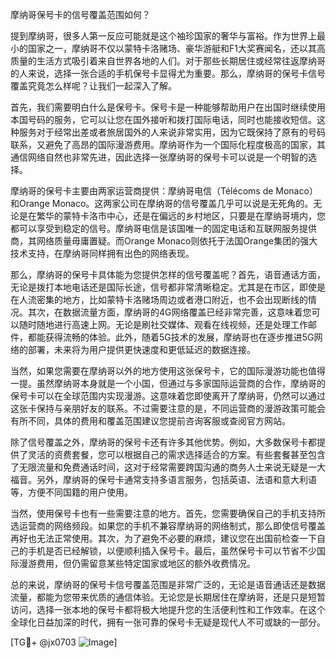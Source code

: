 摩纳哥保号卡的信号覆盖范围如何？

提到摩纳哥，很多人第一反应可能就是这个袖珍国家的奢华与富裕。作为世界上最小的国家之一，摩纳哥不仅以蒙特卡洛赌场、豪华游艇和F1大奖赛闻名，还以其高质量的生活方式吸引着来自世界各地的人们。对于那些长期居住或经常往返摩纳哥的人来说，选择一张合适的手机保号卡显得尤为重要。那么，摩纳哥的保号卡信号覆盖究竟怎么样呢？让我们一起深入了解。

首先，我们需要明白什么是保号卡。保号卡是一种能够帮助用户在出国时继续使用本国号码的服务，它可以让您在国外接听和拨打国际电话，同时也能接收短信。这种服务对于经常出差或者旅居国外的人来说非常实用，因为它既保持了原有的号码联系，又避免了高昂的国际漫游费用。摩纳哥作为一个国际化程度极高的国家，其通信网络自然也非常先进，因此选择一张摩纳哥的保号卡可以说是一个明智的选择。

摩纳哥的保号卡主要由两家运营商提供：摩纳哥电信（Télécoms de Monaco）和Orange Monaco。这两家公司在摩纳哥的信号覆盖几乎可以说是无死角的。无论是在繁华的蒙特卡洛市中心，还是在偏远的乡村地区，只要是在摩纳哥境内，您都可以享受到稳定的信号。摩纳哥电信是该国唯一的固定电话和互联网服务提供商，其网络质量毋庸置疑。而Orange Monaco则依托于法国Orange集团的强大技术支持，在摩纳哥同样拥有出色的网络表现。

那么，摩纳哥的保号卡具体能为您提供怎样的信号覆盖呢？首先，语音通话方面，无论是拨打本地电话还是国际长途，信号都非常清晰稳定。尤其是在市区，即使是在人流密集的地方，比如蒙特卡洛赌场周边或者港口附近，也不会出现断线的情况。其次，在数据流量方面，摩纳哥的4G网络覆盖已经非常完善，这意味着您可以随时随地进行高速上网。无论是刷社交媒体、观看在线视频，还是处理工作邮件，都能获得流畅的体验。此外，随着5G技术的发展，摩纳哥也在逐步推进5G网络的部署，未来将为用户提供更快速度和更低延迟的数据连接。

当然，如果您需要在摩纳哥以外的地方使用这张保号卡，它的国际漫游功能也值得一提。虽然摩纳哥本身就是一个小国，但通过与多家国际运营商的合作，摩纳哥的保号卡可以在全球范围内实现漫游。这意味着您即使离开了摩纳哥，仍然可以通过这张卡保持与亲朋好友的联系。不过需要注意的是，不同运营商的漫游政策可能会有所不同，具体的费用和覆盖范围建议您提前咨询客服或查阅官方网站。

除了信号覆盖之外，摩纳哥的保号卡还有许多其他优势。例如，大多数保号卡都提供了灵活的资费套餐，您可以根据自己的需求选择适合的方案。有些套餐甚至包含了无限流量和免费通话时间，这对于经常需要跨国沟通的商务人士来说无疑是一大福音。另外，摩纳哥的保号卡通常支持多语言服务，包括英语、法语和意大利语等，方便不同国籍的用户使用。

当然，使用保号卡也有一些需要注意的地方。首先，您需要确保自己的手机支持所选运营商的网络频段。如果您的手机不兼容摩纳哥的网络制式，那么即使信号覆盖再好也无法正常使用。其次，为了避免不必要的麻烦，建议您在出国前检查一下自己的手机是否已经解锁，以便顺利插入保号卡。最后，虽然保号卡可以节省不少国际漫游费用，但仍需留意某些特定国家或地区的额外收费情况。

总的来说，摩纳哥的保号卡信号覆盖范围是非常广泛的，无论是语音通话还是数据流量，都能为您带来优质的通信体验。无论您是长期居住在摩纳哥，还是只是短暂访问，选择一张本地的保号卡都将极大地提升您的生活便利性和工作效率。在这个全球化日益加深的时代，拥有一张可靠的保号卡无疑是现代人不可或缺的一部分。

[TG💪+ @jx0703 ![Image](https://github.com/user-attachments/assets/dbca1d08-cadb-493c-b0ec-ad6f7a83f270)]